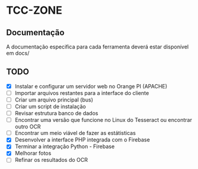 # TCC-ZONE

## Documentação
A documentação especifica para cada ferramenta deverá estar disponível em docs/

## TODO
 - [x] Instalar e configurar um servidor web no Orange PI (APACHE)
 - [ ] Importar arquivos restantes para a interface do cliente
 - [ ] Criar um arquivo principal (bus)
 - [ ] Criar um script de instalação
 - [ ] Revisar estrutura banco de dados
 - [ ] Encontrar uma versão que funcione no Linux do Tesseract ou encontrar outro OCR
 - [ ] Encontrar um meio viável de fazer as estátisticas
 - [x] Desenvolver a interface PHP integrada com o Firebase
 - [x] Terminar a integração Python - Firebase
 - [x] Melhorar fotos
 - [ ] Refinar os resultados do OCR
